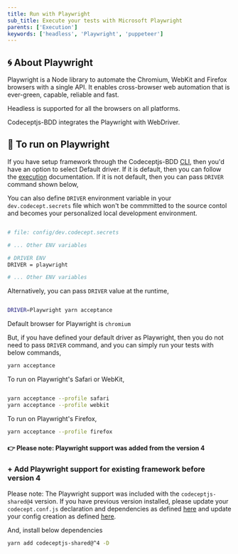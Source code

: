 ```yaml
---
title: Run with Playwright
sub_title: Execute your tests with Microsoft Playwright
parents: ['Execution']
keywords: ['headless', 'Playwright', 'puppeteer']
---
```


## 🌀 About Playwright

Playwright is a Node library to automate the Chromium, WebKit and Firefox browsers with a single API. It enables cross-browser web automation that is ever-green, capable, reliable and fast.

Headless is supported for all the browsers on all platforms.

Codeceptjs-BDD integrates the Playwright with WebDriver.

## 🚀 To run on Playwright

If you have setup framework through the Codeceptjs-BDD [CLI](/01-getting-started/1-quick-start/), then you'd have an option to select Default driver. If it is default, then you can follow the [execution](/06-execution/1-run-locally/) documentation. If it is not default, then you can pass `DRIVER` command shown below,

You can also define `DRIVER` environment variable in your `dev.codecept.secrets` file which won't be commmitted to the source contol and becomes your personalized local development environment.

```bash

# file: config/dev.codecept.secrets

# ... Other ENV variables

# DRIVER ENV
DRIVER = playwright

# ... Other ENV variables

```

Alternatively, you can pass `DRIVER` value at the runtime,

```bash

DRIVER=Playwright yarn acceptance

```

Default browser for Playwright is `chromium`

But, if you have defined your default driver as Playwright, then you do not need to pass `DRIVER` command, and you can simply run your tests with below commands,

```bash
yarn acceptance
```

To run on Playwright's Safari or WebKit,

```bash

yarn acceptance --profile safari
yarn acceptance --profile webkit

```

To run on Playwright's Firefox,

```bash
yarn acceptance --profile firefox
```

#### 👉 Please note: Playwright support was added from the version 4

### + Add Playwright support for existing framework before version 4

Please note: The Playwright support was included with the `codeceptjs-shared@4` version. If you have previous version installed, please update your `codecept.conf.js` declaration and dependencies as defined [here](https://github.com/gkushang/codeceptjs-bdd/blob/develop/packages/codeceptjs-cucumber/codecept.conf.js#L1-L7) and update your config creation as defined [here](https://github.com/gkushang/codeceptjs-bdd/blob/develop/packages/codeceptjs-cucumber/codecept.conf.js#L42).

And, install below dependencies

```bash
yarn add codeceptjs-shared@^4 -D
```
